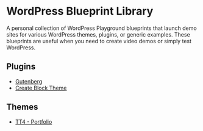 # WordPress Blueprint Library

A personal collection of WordPress Playground blueprints that launch demo sites for various WordPress themes, plugins, or generic examples. These blueprints are useful when you need to create video demos or simply test WordPress.

## Plugins

- [Gutenberg](https://playground.wordpress.net/?blueprint-url=https://raw.githubusercontent.com/ndiego/wp-demo-sites/main/generic/gutenberg-blueprint.json)
- [Create Block Theme](https://playground.wordpress.net/?blueprint-url=https://raw.githubusercontent.com/ndiego/wp-demo-sites/main/generic/create-block-theme-blueprint.json)


## Themes

- [TT4 - Portfolio](https://playground.wordpress.net/?blueprint-url=https://raw.githubusercontent.com/ndiego/wp-demo-sites/main/themes/twentytwentyfour/portfolio/tt4-portfolio-blueprint.json)
